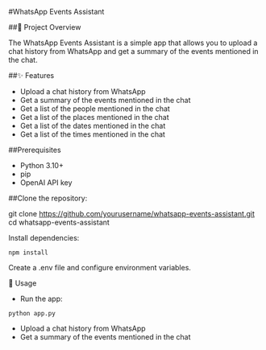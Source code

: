 #WhatsApp Events Assistant

##📌 Project Overview

The WhatsApp Events Assistant is a simple app that allows you to upload a chat history from WhatsApp and get a summary of the events mentioned in the chat.

##✨ Features

- Upload a chat history from WhatsApp
- Get a summary of the events mentioned in the chat
- Get a list of the people mentioned in the chat
- Get a list of the places mentioned in the chat
- Get a list of the dates mentioned in the chat
- Get a list of the times mentioned in the chat

##Prerequisites

- Python 3.10+
- pip
- OpenAI API key

##Clone the repository:

git clone https://github.com/yourusername/whatsapp-events-assistant.git
cd whatsapp-events-assistant

Install dependencies:

```
npm install
```

Create a .env file and configure environment variables.

📖 Usage

- Run the app:

```
python app.py
```

- Upload a chat history from WhatsApp
- Get a summary of the events mentioned in the chat
